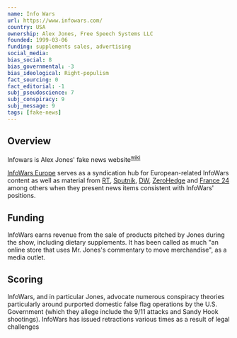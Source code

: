 ```yaml
---
name: Info Wars
url: https://www.infowars.com/
country: USA
ownership: Alex Jones, Free Speech Systems LLC
founded: 1999-03-06
funding: supplements sales, advertising
social_media:
bias_social: 8
bias_governmental: -3
bias_ideological: Right-populism
fact_sourcing: 0
fact_editorial: -1
subj_pseudoscience: 7
subj_conspiracy: 9
subj_message: 9
tags: [fake-news]
---
```


## Overview
Infowars is Alex Jones' fake news website<sup>[wiki](https://en.wikipedia.org/wiki/InfoWars#cite_note-fake_news-1)</sup>

[InfoWars Europe](https://europe.infowars.com/) serves as a syndication hub for European-related InfoWars content as well as material from [RT](/russia-today), [Sputnik](/sputnik), [DW](/deutche-welle), [ZeroHedge](/zero-hedge) and [France 24](/france-24) among others when they present news items consistent with InfoWars' positions.

## Funding
InfoWars earns revenue from the sale of products pitched by Jones during the show, including dietary supplements. It has been called as much "an online store that uses Mr. Jones's commentary to move merchandise", as a media outlet.

## Scoring
InfoWars, and in particular Jones, advocate numerous conspiracy theories particularly around purported domestic false flag operations by the U.S. Government (which they allege include the 9/11 attacks and Sandy Hook shootings). InfoWars has issued retractions various times as a result of legal challenges

